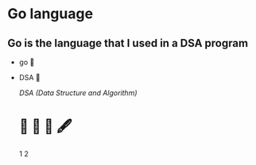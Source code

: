 # Go language
## Go is the language that I used in a DSA program
* go :compass:
* DSA :compass:
  
  *DSA (Data Structure and Algorithm)*
  # :book: :pencil: :notebook: 🖋️
  1
  2
  
  
  

